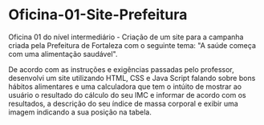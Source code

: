 # Oficina-01-Site-Prefeitura
Oficina 01 do nível intermediário - Criação de um site para a campanha criada pela Prefeitura de Fortaleza com o seguinte tema: "A saúde começa com uma alimentação saudável".

De acordo com as instruções e exigências passadas pelo professor, desenvolvi um site utilizando HTML, CSS e Java Script falando sobre bons hábitos alimentares e uma calculadora que tem o intúito de mostrar ao usuário o resultado do cálculo do seu IMC e informar de acordo com os resultados, a descrição do seu índice de massa corporal e exibir uma imagem indicando a sua posição na tabela.
